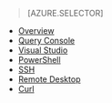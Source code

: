 > [AZURE.SELECTOR]
- [Overview](../articles/hdinsight/hdinsight-use-hive.md)
- [Query Console](../articles/hdinsight/hdinsight-hadoop-use-hive-query-console.md)
- [Visual Studio](../articles/hdinsight/hdinsight-hadoop-use-hive-visual-studio.md)
- [PowerShell](../articles/hdinsight/hdinsight-hadoop-use-hive-powershell.md)
- [SSH](../articles/hdinsight/hdinsight-hadoop-use-hive-ssh.md)
- [Remote Desktop](../articles/hdinsight/hdinsight-hadoop-use-hive-remote-desktop.md)
- [Curl](../articles/hdinsight/hdinsight-hadoop-use-hive-curl.md)

<!---HONumber=July15_HO2-->